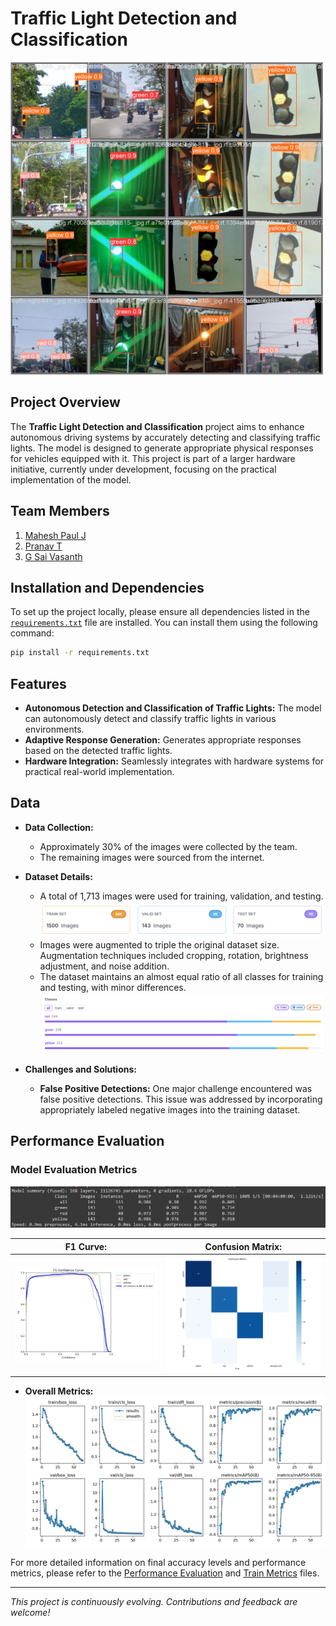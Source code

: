 # Traffic Light Detection and Classification
<img src="train-metrics/val_batch1_pred.jpg" alt="Traffic Light Detection" height="500"/>

## Project Overview

The **Traffic Light Detection and Classification** project aims to enhance autonomous driving systems by accurately detecting and classifying traffic lights. The model is designed to generate appropriate physical responses for vehicles equipped with it. This project is part of a larger hardware initiative, currently under development, focusing on the practical implementation of the model.

## Team Members

1. [Mahesh Paul J](https://github.com/CityIsBetter)
2. [Pranav T](https://github.com/Pranav0518)
3. [G Sai Vasanth](https://github.com/saivasanthg)

## Installation and Dependencies

To set up the project locally, please ensure all dependencies listed in the [`requirements.txt`](./requirements.txt) file are installed. You can install them using the following command:

```bash
pip install -r requirements.txt
```

## Features

- **Autonomous Detection and Classification of Traffic Lights:** The model can autonomously detect and classify traffic lights in various environments.
- **Adaptive Response Generation:** Generates appropriate responses based on the detected traffic lights.
- **Hardware Integration:** Seamlessly integrates with hardware systems for practical real-world implementation.

## Data

- **Data Collection:** 
  - Approximately 30% of the images were collected by the team.
  - The remaining images were sourced from the internet.
  
- **Dataset Details:**
  - A total of 1,713 images were used for training, validation, and testing.   <img src="train-metrics/dataset-split.png" alt="Dataset Split"  />
  - Images were augmented to triple the original dataset size. Augmentation techniques included cropping, rotation, brightness adjustment, and noise addition.
  - The dataset maintains an almost equal ratio of all classes for training and testing, with minor differences.  <img src="train-metrics/class-split.png" alt="Class Split"  />

- **Challenges and Solutions:**
  - **False Positive Detections:** One major challenge encountered was false positive detections. This issue was addressed by incorporating appropriately labeled negative images into the training dataset.

## Performance Evaluation

### Model Evaluation Metrics
<img src="performance-insights/v9 - 64 epochs.png" alt="mAP" />

 | **F1 Curve:** | **Confusion Matrix:** |
 | --- | --- |
 | <img src="train-metrics/F1_curve.png" alt="F1 Curve"  /> | <img src="train-metrics/confusion_matrix.png" alt="Confusion Matrix"  /> |

- **Overall Metrics:** <img src="train-metrics/results.png" alt="Overall Metrics" />

For more detailed information on final accuracy levels and performance metrics, please refer to the [Performance Evaluation](./performance-insights) and [Train Metrics](./train-metrics) files.

---

*This project is continuously evolving. Contributions and feedback are welcome!*

